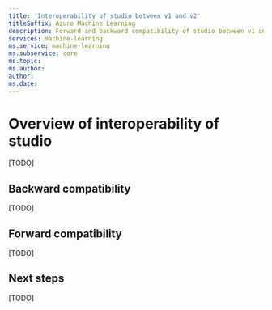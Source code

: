```yaml
---
title: 'Interoperability of studio between v1 and v2'
titleSuffix: Azure Machine Learning
description: Forward and backward compatibility of studio between v1 and v2.
services: machine-learning
ms.service: machine-learning
ms.subservice: core
ms.topic:
ms.author:
author:
ms.date:
---
```



# Overview of interoperability of studio

[TODO]

## Backward compatibility

[TODO]

## Forward compatibility

[TODO]

## Next steps

[TODO]

